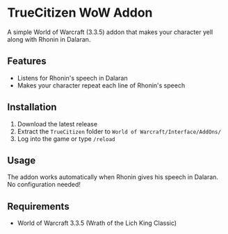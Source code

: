 # TrueCitizen WoW Addon

A simple World of Warcraft (3.3.5) addon that makes your character yell along with Rhonin in Dalaran.

## Features
- Listens for Rhonin's speech in Dalaran
- Makes your character repeat each line of Rhonin's speech

## Installation
1. Download the latest release
2. Extract the `TrueCitizen` folder to `World of Warcraft/Interface/AddOns/`
3. Log into the game or type `/reload`

## Usage
The addon works automatically when Rhonin gives his speech in Dalaran. No configuration needed!

## Requirements
- World of Warcraft 3.3.5 (Wrath of the Lich King Classic)
